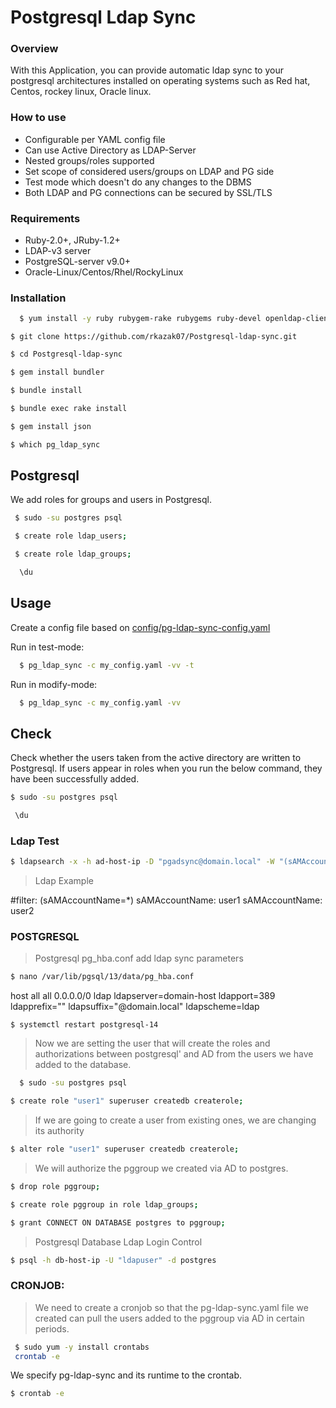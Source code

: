 # Postgresql Ldap Sync

### Overview
With this Application, you can provide automatic ldap sync to your postgresql architectures installed on operating systems such as Red hat, Centos, rockey linux, Oracle linux.

### How to use

* Configurable per YAML config file
* Can use Active Directory as LDAP-Server
* Nested groups/roles supported
* Set scope of considered users/groups on LDAP and PG side
* Test mode which doesn't do any changes to the DBMS
* Both LDAP and PG connections can be secured by SSL/TLS

### Requirements

* Ruby-2.0+, JRuby-1.2+
* LDAP-v3 server
* PostgreSQL-server v9.0+
* Oracle-Linux/Centos/Rhel/RockyLinux 

### Installation

```bash
  $ yum install -y ruby rubygem-rake rubygems ruby-devel openldap-clients git wget tar curl make  rubygem-bigdecimal.x86_64 redhat-rpm-config libpq-devel.x86_64 gcc nano
  ```
  ```
  $ git clone https://github.com/rkazak07/Postgresql-ldap-sync.git
  ```
  ```bash
  $ cd Postgresql-ldap-sync
  ```
  ```bash
  $ gem install bundler
  ```
  ```bash
  $ bundle install
  ```
  ```bash
  $ bundle exec rake install
  ```
  ```bash
  $ gem install json
  ```
  ```bash
  $ which pg_ldap_sync
  ```


## Postgresql
We add roles for groups and users in Postgresql.
 ```bash
  $ sudo -su postgres psql
 ```
 ```bash
  $ create role ldap_users;
   ```
 ```bash
  $ create role ldap_groups;
   ```
 ```bash
   \du
 ```
 
 ## Usage

Create a config file based on
[config/pg-ldap-sync-config.yaml](https://github.com/rkazak07/Postgresql-ldap-sync/config/pg-ldap-sync.yaml)

Run in test-mode:
```bash
  $ pg_ldap_sync -c my_config.yaml -vv -t
```
Run in modify-mode:
```bash
  $ pg_ldap_sync -c my_config.yaml -vv
```
 
 
 ## Check
 Check whether the users taken from the active directory are written to Postgresql. If users appear in roles when you run the below command, they have been successfully added.
 ```bash
 $ sudo -su postgres psql
 ```
 ```bash
  \du
 ```
 
### Ldap Test
 ```bash
 $ ldapsearch -x -h ad-host-ip -D "pgadsync@domain.local" -W "(sAMAccountName=*)" -b "OU=pgusers,OU=Service_Users,OU=organization-unit,DC=domain,DC=local"  | grep    sAMAccountName
 ```
> Ldap Example
> 
#filter: (sAMAccountName=*)
sAMAccountName: user1
sAMAccountName: user2


### POSTGRESQL
> Postgresql pg_hba.conf add  ldap sync parameters 
```sh
$ nano /var/lib/pgsql/13/data/pg_hba.conf
```
host    all             all             0.0.0.0/0               ldap ldapserver=domain-host ldapport=389 ldapprefix=""  ldapsuffix="@domain.local" ldapscheme=ldap
```
$ systemctl restart postgresql-14
```

> Now we are setting the user that will create the roles and authorizations between postgresql' and AD from the users we have added to the database.
> 
```bash
  $ sudo -su postgres psql
```
```bash
$ create role "user1" superuser createdb createrole;
 ```
> If we are going to create a user from existing ones, we are changing its authority
 ```bash
$ alter role "user1" superuser createdb createrole;
 ```
> We will authorize the pggroup we created via AD to postgres.
 
 ```bash
 $ drop role pggroup;
 ```
 ```bash
 $ create role pggroup in role ldap_groups;
 ```
 ```bash
 $ grant CONNECT ON DATABASE postgres to pggroup;
 ```
 
> Postgresql Database Ldap Login Control
  ```bash
 $ psql -h db-host-ip -U "ldapuser" -d postgres
 ```

### CRONJOB:
> We need to create a cronjob so that the pg-ldap-sync.yaml file we created can pull the users added to the pggroup via AD in certain periods.
> 
```bash
 $ sudo yum -y install crontabs
 crontab -e
 ```
 We specify pg-ldap-sync and its runtime to the crontab.
 ```bash
 $ crontab -e
 ```
 

